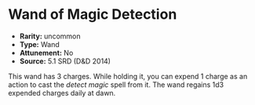 
# Wand of Magic Detection

* **Rarity:** uncommon
* **Type:** Wand
* **Attunement:** No
* **Source:** 5.1 SRD (D&D 2014)


This wand has 3 charges. While holding it, you can expend 1 charge as an action to cast the _detect magic_ spell from it. The wand regains 1d3 expended charges daily at dawn.
